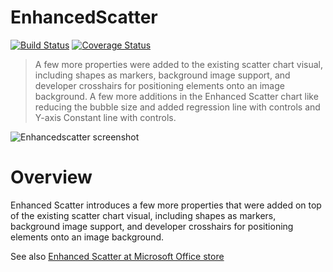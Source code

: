 # EnhancedScatter
[![Build Status](https://travis-ci.org/Microsoft/powerbi-visuals-enhancedscatter.svg?branch=master)](https://travis-ci.org/Microsoft/powerbi-visuals-enhancedscatter) [![Coverage Status](https://coveralls.io/repos/github/Microsoft/powerbi-visuals-enhancedscatter/badge.svg?branch=master)](https://coveralls.io/github/Microsoft/powerbi-visuals-enhancedscatter?branch=master)

> A few more properties were added to the existing scatter chart visual, including shapes as markers, background image support, and developer crosshairs for positioning elements onto an image background.
> A few more additions in the Enhanced Scatter chart like reducing the bubble size and added regression line with controls and Y-axis Constant line with controls.

![Enhancedscatter screenshot](https://az158878.vo.msecnd.net/marketing/Partner_21474836617/Product_42949680583/Asset_0cad021d-23b9-448a-91f1-335124efa05d/EnhancedScatterscreenshot1.png)

# Overview
Enhanced Scatter introduces a few more properties that were added on top of the existing scatter chart visual, including shapes as markers, background image support, and developer crosshairs for positioning elements onto an image background.

See also [Enhanced Scatter at Microsoft Office store](https://store.office.com/en-us/app.aspx?assetid=WA104380762&sourcecorrid=dfd34541-621e-4f3b-a6ab-398e528af4ab&searchapppos=0&ui=en-US&rs=en-US&ad=US&appredirect=false)
